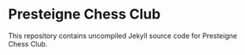 # Presteigne Chess Club

This repository contains uncompiled Jekyll source code for Presteigne Chess Club.